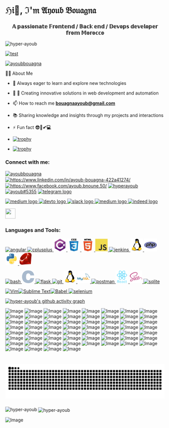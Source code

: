 <img src="https://media3.giphy.com/media/v1.Y2lkPTc5MGI3NjExb3p0bDltdG14cXViZ3dvbXJmNm5nbW8zaDhlZWtnOGR6aDM0bXV2OCZlcD12MV9pbnRlcm5hbF9naWZfYnlfaWQmY3Q9Zw/iIqmM5tTjmpOB9mpbn/giphy.gif" alt="" align="right" width="600" >

<h1>   ℌ𝔦👋, ℑ'𝔪 𝔄𝔶𝔬𝔲𝔟 𝔅𝔬𝔲𝔞𝔤𝔫𝔞   </h1>
<h3 align="center">𝔸 𝕡𝕒𝕤𝕤𝕚𝕠𝕟𝕒𝕥𝕖 𝔽𝕣𝕠𝕟𝕥𝕖𝕟𝕕 / 𝔹𝕒𝕔𝕜 𝕖𝕟𝕕 / 𝔻𝕖𝕧𝕠𝕡𝕤 𝕕𝕖𝕧𝕖𝕝𝕠𝕡𝕖𝕣 𝕗𝕣𝕠𝕞 𝕄𝕠𝕣𝕠𝕔𝕔𝕠</h3>

<p align="left"> <img src="https://komarev.com/ghpvc/?username=hyper-ayoub&label=Profile%20views&color=0e75b6&style=flat" alt="hyper-ayoub" /> </p>
<a href="https://linktr.ee/hyperayoub" target="_blank" ">

![test](https://github.com/hyper-ayoub/hyper-ayoub/assets/133155846/825cb69c-6ab3-4fa0-b536-7895148c677e)

</a>
<p align="left"> <a href="https://twitter.com/ayoubbouagna" target="blank"><img src="https://img.shields.io/twitter/follow/ayoubbouagna?logo=twitter&style=for-the-badge" alt="ayoubbouagna" /></a> </p>
👨‍💻 About Me


- 🌱 Always eager to learn and explore new technologies

- 🔭 🎨 Creating innovative solutions in web development and automation

- 📫 How to reach me **bouagnaayoub@gmail.com**

- 📚 Sharing knowledge and insights through my projects and interactions

- ⚡ Fun fact **😎🧐✔💻**
- [![trophy](https://github-profile-trophy.vercel.app/?username=hyper-ayoub&theme=onedark)](https://github.com/ryo-ma/github-profile-trophy)
- [![trophy](https://github-profile-trophy.vercel.app/?username=hyper-ayoub)](https://github.com/ryo-ma/github-profile-trophy)
<h3 align="left">Connect with me:</h3>
<p align="left">
<a href="https://twitter.com/ayoubbouagna" target="blank"><img align="center" src="https://raw.githubusercontent.com/rahuldkjain/github-profile-readme-generator/master/src/images/icons/Social/twitter.svg" alt="ayoubbouagna" height="30" width="40" /></a>
<a href="https://www.linkedin.com/in/ayoub-bouagna-422a41274/" target="blank"><img align="center" src="https://raw.githubusercontent.com/rahuldkjain/github-profile-readme-generator/master/src/images/icons/Social/linked-in-alt.svg" alt="https://www.linkedin.com/in/ayoub-bouagna-422a41274/" height="30" width="40" /></a>
<a href="https://www.facebook.com/ayoub.bnoune.50/" target="blank"><img align="center" src="https://raw.githubusercontent.com/rahuldkjain/github-profile-readme-generator/master/src/images/icons/Social/facebook.svg" alt="https://www.facebook.com/ayoub.bnoune.50/" height="30" width="40" /></a>
<a href="https://instagram.com/hyperayoub" target="blank"><img align="center" src="https://raw.githubusercontent.com/rahuldkjain/github-profile-readme-generator/master/src/images/icons/Social/instagram.svg" alt="hyperayoub" height="30" width="40" /></a>
<a href="https://discordapp.com/users/735235695811231845" target="blank"><img align="center" src="https://raw.githubusercontent.com/rahuldkjain/github-profile-readme-generator/master/src/images/icons/Social/discord.svg" alt="ayoub#5355" height="30" width="40" /></a>
  <a href="https://t.me/hyperayoub" target="_blank">
    <img align=center src="https://raw.githubusercontent.com/maurodesouza/profile-readme-generator/master/src/assets/icons/social/telegram/default.svg" width="30" height="40" alt="telegram logo"  /> 
</a> <div>
<a href="https://medium.com/@bouagnaayoub">
<img src="https://raw.githubusercontent.com/maurodesouza/profile-readme-generator/master/src/assets/icons/social/medium/default.svg" width="52" height="40" alt="medium logo"  /> 
  
<a href="https://dev.to/ayoub_bouagna_95173db72b6">
 <img src="https://raw.githubusercontent.com/maurodesouza/profile-readme-generator/master/src/assets/icons/social/devto/default.svg" width="52" height="40" alt="devto logo"  />
  
</a>
<a href="https://join.slack.com/t/equipejasper/shared_invite/zt-2j3rg45tj-iTjF2Qe3zWw1oCddTYSSCA">
 <img src="https://raw.githubusercontent.com/maurodesouza/profile-readme-generator/master/src/assets/icons/social/slack/default.svg" width="40" height="40" alt="slack logo"  />
</a>
 <a href="https://learn.microsoft.com/fr-fr/users/ayoubbouagna-2288/" target="blank">
   <img src="https://img.icons8.com/?size=100&id=22989&format=png&color=000000" width="40" height="40" alt="medium logo"  /> 
 </a>
   <a href="https://profile.indeed.com/p/ayoubb-sl1w8jx" target="blan">
   <img src="https://img.icons8.com/?size=100&id=ehjUasU0xZbR&format=png&color=000000" width="40" height="40" alt="indeed logo"  /> 
 </a>
 </a>
 <p align="left"> <a href="https://www.threads.net/@hyperayoub.tech" target="_blank" rel="noreferrer"> <picture> <source media="(prefers-color-scheme: dark)" srcset="https://raw.githubusercontent.com/danielcranney/readme-generator/main/public/icons/socials/threads-dark.svg" /> <source media="(prefers-color-scheme: light)" srcset="https://raw.githubusercontent.com/danielcranney/readme-generator/main/public/icons/socials/threads.svg" /> <img src="https://raw.githubusercontent.com/danielcranney/readme-generator/main/public/icons/socials/threads.svg" width="32" height="32" /> </picture> </a></p>
</div>


</p>
<h3 align="left">Languages and Tools:</h3>
<p align="left"> <a href="https://angular.io" target="_blank" rel="noreferrer"> <img src="https://angular.io/assets/images/logos/angular/angular.svg" alt="angular" width="40" height="40"/> </a> <a href="https://getbootstrap.com" target="_blank" rel="noreferrer"> <img src="https://raw.githubusercontent.com/danielcranney/readme-generator/main/public/icons/skills/bootstrap-colored.svg"src="https://raw.githubusercontent.com/devicons/devicon/master/icons/cplusplus/cplusplus-original.svg" alt="cplusplus" width="40" height="40"/> </a> <a href="https://www.w3schools.com/cs/" target="_blank" rel="noreferrer"> <img src="https://raw.githubusercontent.com/devicons/devicon/master/icons/csharp/csharp-original.svg" alt="csharp" width="40" height="40"/> </a> <a href="https://www.w3schools.com/css/" target="_blank" rel="noreferrer"> <img src="https://raw.githubusercontent.com/devicons/devicon/master/icons/css3/css3-original-wordmark.svg" alt="css3" width="40" height="40"/> </a> <a href="https://www.w3.org/html/" target="_blank" rel="noreferrer"> <img src="https://raw.githubusercontent.com/devicons/devicon/master/icons/html5/html5-original-wordmark.svg" alt="html5" width="40" height="40"/> </a> <a href="https://developer.mozilla.org/en-US/docs/Web/JavaScript" target="_blank" rel="noreferrer"> <img src="https://raw.githubusercontent.com/devicons/devicon/master/icons/javascript/javascript-original.svg" alt="javascript" width="40" height="40"/> </a> <a href="https://www.jenkins.io" target="_blank" rel="noreferrer"> <img src="https://www.vectorlogo.zone/logos/jenkins/jenkins-icon.svg" alt="jenkins" width="40" height="40"/> </a> <a href="https://www.linux.org/" target="_blank" rel="noreferrer"> <img src="https://raw.githubusercontent.com/devicons/devicon/master/icons/linux/linux-original.svg" alt="linux" width="40" height="40"/> </a> <a href="https://www.php.net" target="_blank" rel="noreferrer"> <img src="https://raw.githubusercontent.com/devicons/devicon/master/icons/php/php-original.svg" alt="php" width="40" height="40"/> </a> <a href="https://www.python.org" target="_blank" rel="noreferrer"> <img src="https://raw.githubusercontent.com/devicons/devicon/master/icons/python/python-original.svg" alt="python" width="40" height="40"/> </a> <a href="https://www.ruby-lang.org/en/" target="_blank" rel="noreferrer"> <img src="https://raw.githubusercontent.com/devicons/devicon/master/icons/ruby/ruby-original.svg" alt="ruby" width="40" height="40"/> </a> </p>
<p align="left"> <a href="https://www.gnu.org/software/bash/" target="_blank" rel="noreferrer"> <img src="https://www.vectorlogo.zone/logos/gnu_bash/gnu_bash-icon.svg" alt="bash" width="40" height="40"/> </a> <a href="https://www.cprogramming.com/" target="_blank" rel="noreferrer"> <img src="https://raw.githubusercontent.com/devicons/devicon/master/icons/c/c-original.svg" alt="c" width="40" height="40"/> </a> <a href="https://flask.palletsprojects.com/" target="_blank" rel="noreferrer"> <img src="https://img.icons8.com/?size=100&id=MHcMYTljfKOr&format=png&color=000000" alt="flask" width="44" height="44"/> </a>  </a> <a href="https://git-scm.com/" target="_blank" rel="noreferrer"> <img src="https://www.vectorlogo.zone/logos/git-scm/git-scm-icon.svg" alt="git" width="40" height="40"/> </a> <a href="https://www.linux.org/" target="_blank" rel="noreferrer"> <img src="https://raw.githubusercontent.com/devicons/devicon/master/icons/linux/linux-original.svg" alt="linux" width="40" height="40"/> </a> <a href="https://www.mysql.com/" target="_blank" rel="noreferrer"> <img src="https://raw.githubusercontent.com/devicons/devicon/master/icons/mysql/mysql-original-wordmark.svg" alt="mysql" width="40" height="40"/> </a> <a href="https://postman.com" target="_blank" rel="noreferrer"> <img src="https://www.vectorlogo.zone/logos/getpostman/getpostman-icon.svg" alt="postman" width="40" height="40"/> </a> <a href="https://reactjs.org/" target="_blank" rel="noreferrer"> <img src="https://raw.githubusercontent.com/devicons/devicon/master/icons/react/react-original-wordmark.svg" alt="react" width="40" height="40"/> </a> <a href="https://sass-lang.com" target="_blank" rel="noreferrer"> <img src="https://raw.githubusercontent.com/devicons/devicon/master/icons/sass/sass-original.svg" alt="sass" width="40" height="40"/> </a> <a href="https://www.sqlite.org/" target="_blank" rel="noreferrer"> <img src="https://www.vectorlogo.zone/logos/sqlite/sqlite-icon.svg" alt="sqlite" width="40" height="40"/> </a> </p>
<p align="left">
  
<a href="https://www.vim.org/" target="_blank" rel="noreferrer"><img src="https://raw.githubusercontent.com/danielcranney/readme-generator/main/public/icons/skills/vim.svg" width="36" height="36" alt="Vim" /></a><a href="https://www.sublimetext.com/index2" target="_blank" rel="noreferrer"><img src="https://raw.githubusercontent.com/danielcranney/readme-generator/main/public/icons/skills/sublimetext.svg" width="36" height="36" alt="Sublime Text" /></a><a href="https://babeljs.io/" target="_blank" rel="noreferrer"><img src="https://raw.githubusercontent.com/danielcranney/readme-generator/main/public/icons/skills/babel-colored.svg" width="36" height="36" alt="Babel" /><a href="https://www.selenium.dev" target="_blank" rel="noreferrer"> <img src="https://raw.githubusercontent.com/detain/svg-logos/780f25886640cef088af994181646db2f6b1a3f8/svg/selenium-logo.svg" alt="selenium" width="40" height="40"/> </a>

[![hyper-ayoub's github activity graph](https://github-readme-activity-graph.vercel.app/graph?username=hyper-ayoub&theme=tokyo-night)](https://github.com/hyper-ayoub/github-readme-activity-graph)


<div>
  
  ![Image](https://github.com/user-attachments/assets/6813495f-6b50-4c63-a47e-710adfaa5a25)
  ![Image](https://github.com/user-attachments/assets/9be53e01-d197-42bc-84d4-0430aea55583)
  ![Image](https://github.com/user-attachments/assets/c76463f8-3774-4d76-a89e-87c5383e1f88)
  ![Image](https://github.com/user-attachments/assets/4a178c25-9a33-4de3-a43d-b68571238219)
  ![Image](https://github.com/user-attachments/assets/e8274e1f-9bea-4d7a-9af6-4ffd0018b287)
  ![Image](https://github.com/user-attachments/assets/9d27940a-57cd-4767-8e5e-27742cd6aabb)
  ![Image](https://github.com/user-attachments/assets/aff9748f-cc03-4422-8b30-7bc88c8d1256)
  ![Image](https://github.com/user-attachments/assets/36af6911-e1ee-479f-93dd-9f09d9da23a3)
  ![Image](https://github.com/user-attachments/assets/9894e797-eba2-44ab-8f7a-6b11ded0e0f7)
  ![Image](https://github.com/user-attachments/assets/94027361-c8a5-423c-95ff-39a9ce24a291)
  ![Image](https://github.com/user-attachments/assets/43ef09f0-96ed-4016-8866-d4a631f20779)
  ![Image](https://github.com/user-attachments/assets/d17815ab-1b98-4b2f-9c81-6d216fd5a745)
  ![Image](https://github.com/user-attachments/assets/135c74b4-8ad1-4832-9d04-59db3d8dd19d)
  ![Image](https://github.com/user-attachments/assets/1ed1686f-057a-4423-bce6-9c73e4df4ff3)
  ![Image](https://github.com/user-attachments/assets/d227a1ad-adb4-472e-97af-529b519ecbd3)
  ![Image](https://github.com/user-attachments/assets/62a274d2-aef8-4fd7-8896-47d5ff51d0b6)
  ![Image](https://github.com/user-attachments/assets/4bf77795-2d91-4c13-a095-133b9e65711a)
  ![Image](https://github.com/user-attachments/assets/1de055c9-2831-483a-bc91-5ca5512b8a64)
  ![Image](https://github.com/user-attachments/assets/c24b23a6-5618-4625-89b6-125a3ae10291)
  ![Image](https://github.com/user-attachments/assets/33ef0509-1971-4e31-87d5-d7e3830c1a98)
  ![Image](https://github.com/user-attachments/assets/3885ce1e-09aa-47a6-9941-8a97f38af177)
  ![Image](https://github.com/user-attachments/assets/b07b148b-80ac-4b39-90dd-e6298568a4d9)
  ![Image](https://github.com/user-attachments/assets/86ae0764-d20d-4fbf-b8ff-89267df21428)
  ![Image](https://github.com/user-attachments/assets/6a66373a-0859-499b-8a52-726c39c29323)
  ![Image](https://github.com/user-attachments/assets/9a9a24d0-b5f3-42fb-8561-2802409f3811)
  ![Image](https://github.com/user-attachments/assets/f5aa89c9-2495-4e55-940d-e5bd2ee6dd12)
  ![Image](https://github.com/user-attachments/assets/ee493a31-7d22-4536-aa4d-0f8b79b94310)
  ![Image](https://github.com/user-attachments/assets/bbccd867-56bf-457d-9451-bbab7ffa347b)
  ![Image](https://github.com/user-attachments/assets/c5fb8257-37f1-45b5-a924-d65cca0319bc)
  ![Image](https://github.com/user-attachments/assets/bd9ded7c-d665-4577-81a4-ed37b8704e6a)
  ![Image](https://github.com/user-attachments/assets/1690d4ba-ed83-4a2f-9d9d-40149f751508)
  ![Image](https://github.com/user-attachments/assets/d9f298a2-1c44-493d-ab24-f05174339db3)
  ![Image](https://github.com/user-attachments/assets/d6bd7641-a96d-4ccd-8588-39cd68c7001b)
  ![Image](https://github.com/user-attachments/assets/0249df28-34ff-4065-8986-bc7e76b3ea6c)
  ![Image](https://github.com/user-attachments/assets/96b44666-1e90-4750-8b12-333102371546)
  ![Image](https://github.com/user-attachments/assets/89c4a3f3-b616-4621-ad71-2ed2da9f8a5d)
  ![Image](https://github.com/user-attachments/assets/a0fd9844-4d44-48e0-88a9-8b07619ff434)
  ![Image](https://github.com/user-attachments/assets/38a3ff3a-c7e7-477b-b579-a6c82cb8f062)
  ![Image](https://github.com/user-attachments/assets/3eff6873-f2f9-4017-a348-e5604976b844)
  ![Image](https://github.com/user-attachments/assets/be815841-14b1-4f92-ad17-529dc688b726)
  ![Image](https://github.com/user-attachments/assets/438caadf-1589-4c52-ad48-01fed47af5c4)
  ![Image](https://github.com/user-attachments/assets/5e2ade77-3364-4ee3-89ca-cd639bbc665a)
  ![Image](https://github.com/user-attachments/assets/a3cee645-b7bc-4291-b151-ebfc3a38c024)
  ![Image](https://github.com/user-attachments/assets/150033dc-7979-4cba-b428-dbf7fe910e77)
  ![Image](https://github.com/user-attachments/assets/774f9116-ab39-475e-9da6-71acea48feb7)
  ![Image](https://github.com/user-attachments/assets/19951d2b-5113-48ea-8183-cc87da65f6b3)
  ![Image](https://github.com/user-attachments/assets/28907724-d6d1-4bd8-aff1-950afcbd59ab)
  ![Image](https://github.com/user-attachments/assets/ec864e4a-7c67-4b26-b252-2ce600bf3074)
  ![Image](https://github.com/user-attachments/assets/a0797bdf-f256-44a2-b076-135d5077038b)
  ![Image](https://github.com/user-attachments/assets/5349eee0-b499-478f-9139-6219627181f5)
  ![Image](https://github.com/user-attachments/assets/67ad9bff-d012-4c6c-bb52-3234ca89b316)
  ![Image](https://github.com/user-attachments/assets/6c2645c3-d617-4a32-b6e8-f090bee33302)
  ![Image](https://github.com/user-attachments/assets/f65ab49a-7709-4fa7-ac0a-6026167c4840)
  ![Image](https://github.com/user-attachments/assets/d131917b-0ef3-4a43-82d2-e6df2e16ca48)
  ![Image](https://github.com/user-attachments/assets/6b09fd77-72c4-42c7-867f-eeba1ac404a0)
  ![Image](https://github.com/user-attachments/assets/14edddae-efe7-4178-98f2-0bb258dcaef4)
  ![Image](https://github.com/user-attachments/assets/00aa10b6-3124-4a95-949a-b93250e624ba)
  ![Image](https://github.com/user-attachments/assets/0b7d3806-d468-4c33-a3d1-764442aa5a4a)
  ![Image](https://github.com/user-attachments/assets/74b1ca94-b344-4ce1-947f-3faf99ab3d09)
  ![Image](https://github.com/user-attachments/assets/10f65c59-fc16-45cd-946b-0eb534fac27d)
  
</div>

# ![snake gif](https://github.com/hyper-ayoub/hyper-ayoub/blob/output/github-contribution-grid-snake.svg)
<p><img align="left" src="https://github-readme-stats.vercel.app/api/top-langs?username=hyper-ayoub&show_icons=true&locale=en&layout=compact" alt="hyper-ayoub" /></p>
<p>&nbsp;<img align="center" src="https://github-readme-stats.vercel.app/api?username=hyper-ayoub&show_icons=true&locale=en" alt="hyper-ayoub" /></p>

![Image](https://github.com/user-attachments/assets/ed58b9ca-3fbb-4b5a-90a8-b010a05d5484)
